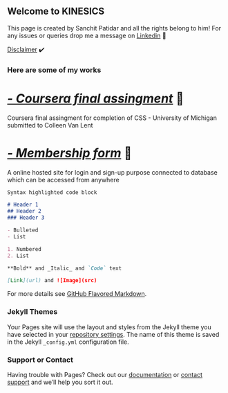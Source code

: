 ## Welcome to KINESICS

This page is created by Sanchit Patidar and all the rights belong to him!
For any issues or queries drop me a message on [Linkedin](https://www.linkedin.com/in/sanchit-patidar-8608411a0/) :purple_heart:	

[Disclaimer](https://kinesics28.github.io/upload/disclaimer) :heavy_check_mark:

### Here are some of my works
# [*- Coursera final assingment*](https://kinesics28.github.io/assignment/assignment.html) :link:
Coursera final assingment for completion of CSS - University of Michigan 
submitted to Colleen Van Lent



# [*- Membership form*](https://kinesics28.000webhostapp.com/) :scroll:
A online hosted site for login and sign-up purpose connected to database which can be
accessed from anywhere

```markdown
Syntax highlighted code block

# Header 1
## Header 2
### Header 3

- Bulleted
- List

1. Numbered
2. List

**Bold** and _Italic_ and `Code` text

[Link](url) and ![Image](src)
```

For more details see [GitHub Flavored Markdown](https://guides.github.com/features/mastering-markdown/).

### Jekyll Themes

Your Pages site will use the layout and styles from the Jekyll theme you have selected in your [repository settings](https://github.com/kinesics28/second/settings/pages). The name of this theme is saved in the Jekyll `_config.yml` configuration file.

### Support or Contact

Having trouble with Pages? Check out our [documentation](https://docs.github.com/categories/github-pages-basics/) or [contact support](https://support.github.com/contact) and we’ll help you sort it out.

